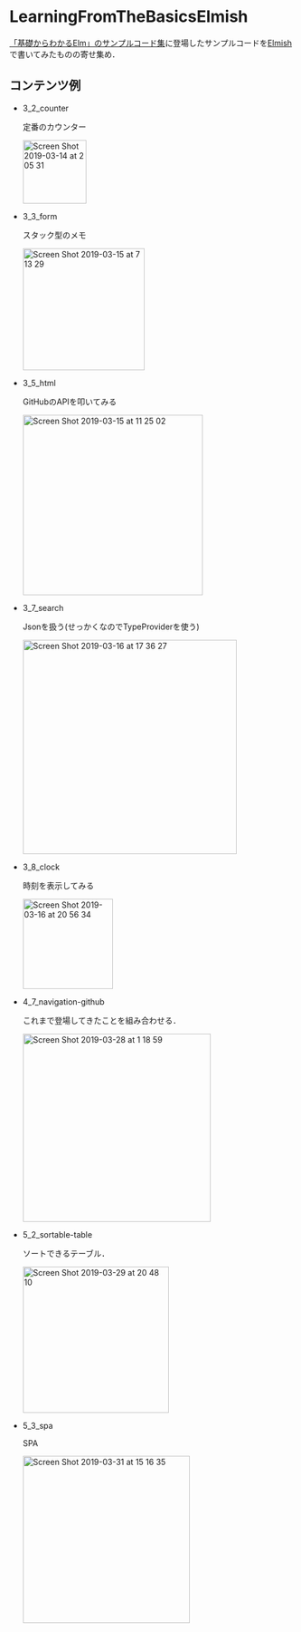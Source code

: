# LearningFromTheBasicsElmish

[「基礎からわかるElm」のサンプルコード集](https://github.com/jinjor/elm-book)に登場したサンプルコードを[Elmish](https://elmish.github.io/)で書いてみたものの寄せ集め．

## コンテンツ例

- 3_2_counter

    定番のカウンター

    <img width="112" alt="Screen Shot 2019-03-14 at 2 05 31" src="https://user-images.githubusercontent.com/15827817/54299446-41d50500-45fe-11e9-8128-cb5ea00dd01a.png">

- 3_3_form

    スタック型のメモ

    <img width="215" alt="Screen Shot 2019-03-15 at 7 13 29" src="https://user-images.githubusercontent.com/15827817/54395039-f9970f00-46f1-11e9-8917-fe1add850559.png">

- 3_5_html

    GitHubのAPIを叩いてみる

    <img width="318" alt="Screen Shot 2019-03-15 at 11 25 02" src="https://user-images.githubusercontent.com/15827817/54403900-14c74600-4715-11e9-9ce3-8736cff9a3de.png">

- 3_7_search

    Jsonを扱う(せっかくなのでTypeProviderを使う)

    <img width="378" alt="Screen Shot 2019-03-16 at 17 36 27" src="https://user-images.githubusercontent.com/15827817/54472803-10cd1e00-4812-11e9-9061-3f62035c7487.png">

- 3_8_clock

    時刻を表示してみる

    <img width="159" alt="Screen Shot 2019-03-16 at 20 56 34" src="https://user-images.githubusercontent.com/15827817/54474908-441da600-482e-11e9-8826-4e0f42626f1d.png">

- 4_7_navigation-github

    これまで登場してきたことを組み合わせる．

    <img width="332" alt="Screen Shot 2019-03-28 at 1 18 59" src="https://user-images.githubusercontent.com/15827817/55093318-90eb6180-50f7-11e9-8fe2-ad8e1d969e89.png">

- 5_2_sortable-table

    ソートできるテーブル．

    <img width="258" alt="Screen Shot 2019-03-29 at 20 48 10" src="https://user-images.githubusercontent.com/15827817/55230796-315e9480-5264-11e9-8293-befab8aea9f4.png">

- 5_3_spa

    SPA

    <img width="295" alt="Screen Shot 2019-03-31 at 15 16 35" src="https://user-images.githubusercontent.com/15827817/55285500-523ffa80-53c8-11e9-81fb-12b553dea518.png">
